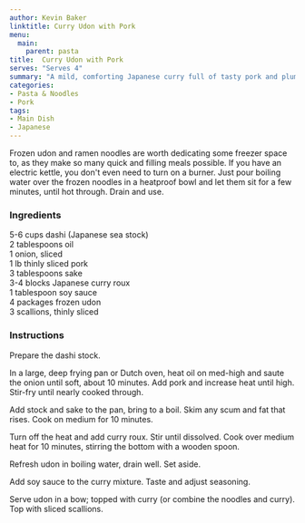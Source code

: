 ```yaml
---
author: Kevin Baker
linktitle: Curry Udon with Pork
menu:
  main:
    parent: pasta
title:  Curry Udon with Pork
serves: "Serves 4"
summary: "A mild, comforting Japanese curry full of tasty pork and plump udon noodles."
categories:
- Pasta & Noodles
- Pork
tags: 
- Main Dish
- Japanese
---
```


Frozen udon and ramen noodles are worth dedicating some freezer space to, as they make so many quick and filling meals possible. If you have an electric kettle, you don't even need to turn on a burner. Just pour boiling water over the frozen noodles in a heatproof bowl and let them sit for a few minutes, until hot through.  Drain and use.

### Ingredients

<div class="ingredient-list">

5-6 cups dashi (Japanese sea stock)  
2 tablespoons oil  
1 onion, sliced  
1 lb thinly sliced pork  
3 tablespoons sake  
3-4 blocks Japanese curry roux  
1 tablespoon soy sauce  
4 packages frozen udon  
3 scallions, thinly sliced  

</div>

### Instructions
Prepare the dashi stock.

In a large, deep frying pan or Dutch oven, heat oil on med-high and saute the onion until soft, about 10 minutes. Add pork and increase heat until high. Stir-fry until nearly cooked through.

Add stock and sake to the pan, bring to a boil. Skim any scum and fat that rises. Cook on medium for 10 minutes.

Turn off the heat and add curry roux. Stir until dissolved. Cook over medium heat for 10 minutes, stirring the bottom with a wooden spoon.

Refresh udon in boiling water, drain well. Set aside.

Add soy sauce to the curry mixture. Taste and adjust seasoning.

Serve udon in a bow; topped with curry (or combine the noodles and curry).  Top with sliced scallions.
